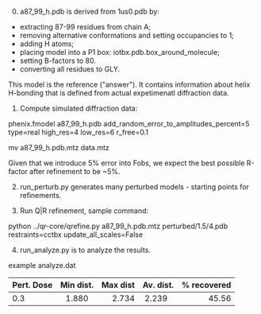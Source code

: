 0) a87_99_h.pdb is derived from 1us0.pdb by:
  - extracting 87-99 residues from chain A;
  - removing alternative conformations and setting occupancies to 1;
  - adding H atoms;
  - placing model into a P1 box: iotbx.pdb.box_around_molecule;
  - setting B-factors to 80.
  - converting all residues to GLY.
  
  This model is the reference ("answer"). It contains information about helix
  H-bonding that is defined from actual expetimenatl diffraction data.

1) Compute simulated diffraction data:
  
  phenix.fmodel a87_99_h.pdb add_random_error_to_amplitudes_percent=5 type=real high_res=4 low_res=6 r_free=0.1
  
  mv a87_99_h.pdb.mtz data.mtz
  
  Given that we introduce 5% error into Fobs, we expect the best possible
  R-factor after refinement to be ~5%.
  
2) run_perturb.py generates many perturbed models - starting points for 
   refinements.
  
3) Run Q|R refinement, sample command:
  
  python ../qr-core/qrefine.py a87_99_h.pdb.mtz perturbed/1.5/4.pdb restraints=cctbx update_all_scales=False
  
4) run_analyze.py is to analyze the results.

example analyze.dat 

| Pert. Dose        |Min dist.          |  Max dist  | Av. dist.         |  % recovered |
| ------------- |:-------------:| -----:|:-------------:| -----:|
| 0.3       | 1.880 | 2.734 |2.239   |   45.56 
 


